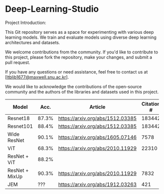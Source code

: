 # Deep-Learning-Studio

Project Introduction:

This Git repository serves as a space for experimenting with various deep learning models.
We train and evaluate models using diverse deep learning architectures and datasets.

We welcome contributions from the community. If you'd like to contribute to this project, please fork the repository, make your changes, and submit a pull request.

If you have any questions or need assistance, feel free to contact us at [ltbljb1677@maxwell.snu.ac.kr].

We would like to acknowledge the contributions of the open-source community and the authors of the libraries and datasets used in this project.

|   Model  |    Acc.  |  Article | Citation # |
| -------- | -------- | -------- | ---------|
| Resnet18 | 87.3%   | https://arxiv.org/abs/1512.03385 | 183442 |
| Resnet101   | 88.4%  | https://arxiv.org/abs/1512.03385 | 183442 |
| Wide ResNet | 90.1% | https://arxiv.org/abs/1605.07146 | 7578 |
| ViT | 68.3% | https://arxiv.org/abs/2010.11929| 22310 |
| ResNet + ViT | 88.2% | | |
| ResNet + MixUp | 90.3% | https://arxiv.org/abs/2010.11929 | 7832 |
| JEM | ??? | https://arxiv.org/abs/1912.03263 | 421 |
